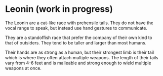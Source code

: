 # Leonin (work in progress)

The Leonin are a cat-like race with prehensile tails. They do not have the
vocal range to speak, but instead use hand gestures to communicate.

They are a standoffish race that prefer the company of their own kind to that
of outsiders. They tend to be taller and larger than most humans.

Their hands are as strong as a human, but their strongest limb is their tail
which is where they often attach multiple weapons. The length of their tails
vary from 4-6 feet and is malleable and strong enough to wield multiple weapons
at once.
